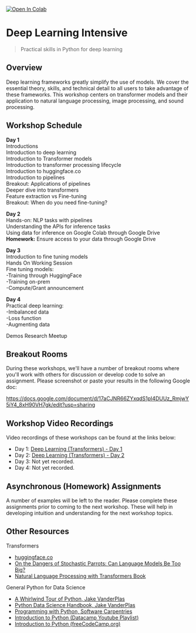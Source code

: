 [![Open In Colab](https://colab.research.google.com/assets/colab-badge.svg)](https://colab.research.google.com/github/vanderbilt-data-science/deep-learning-intensive)
# Deep Learning Intensive
> Practical skills in Python for deep learning

## Overview

Deep learning frameworks greatly simplify the use of models. We cover the essential theory, skills, and technical detail to all users to take advantage of these frameworks. This workshop centers on transformer models and their application to natural language processing, image processing, and sound processing. 

## Workshop Schedule
**Day 1**  
Introductions  
Introduction to deep learning  
Introduction to Transformer models  
Introduction to transformer processing lifecycle  
Introduction to huggingface.co  
Introduction to pipelines  
Breakout: Applications of pipelines  
Deeper dive into transformers  
Feature extraction vs Fine-tuning  
Breakout: When do you need fine-tuning?  

**Day 2**  
Hands-on: NLP tasks with pipelines  
Understanding the APIs for inference tasks  
Using data for inference on Google Colab through Google Drive  
**Homework:** Ensure access to your data through Google Drive

**Day 3**  
Introduction to fine tuning models  
Hands On Working Session  
Fine tuning models:  
-Training through HuggingFace  
-Training on-prem  
-Compute/Grant announcement  

**Day 4**  
Practical deep learning:  
-Imbalanced data  
-Loss function  
-Augmenting data

Demos
Research Meetup

## Breakout Rooms
During these workshops, we'll have a number of breakout rooms where you'll work with others for discussion or develop code to solve an assignment.  Please screenshot or paste your results in the following Google doc: 

https://docs.google.com/document/d/17aCJNR66ZYxqdS1pI4DUUz_RmjwY5iY4_8xH90VH7gk/edit?usp=sharing

## Workshop Video Recordings
Video recordings of these workshops can be found at the links below:

- Day 1: [Deep Learning (Transformers) - Day 1](https://www.youtube.com/watch?v=TFuWbSoXbXA)
- Day 2: [Deep Learning (Transformers) - Day 2](https://www.youtube.com/watch?v=0n9eEbEpBmw)
- Day 3: Not yet recorded.
- Day 4: Not yet recorded.

## Asynchronous (Homework) Assignments
A number of examples will be left to the reader.  Please complete these assignments prior to coming to the next workshop.  These will help in developing intuition and understanding for the next workshop topics.

## Other Resources

Transformers
 - [huggingface.co](huggingface.co)
 - [On the Dangers of Stochastic Parrots: Can Language Models Be Too Big?](https://dl.acm.org/doi/pdf/10.1145/3442188.3445922)
 - [Natural Language Processing with Transformers Book](https://learning.oreilly.com/library/view/natural-language-processing/9781098103231/)

General Python for Data Science

- [A Whirlwind Tour of Python, Jake VanderPlas](https://github.com/jakevdp/WhirlwindTourOfPython)
- [Python Data Science Handbook, Jake VanderPlas](https://github.com/jakevdp/PythonDataScienceHandbook)
- [Programming with Python, Software Carpentries](https://swcarpentry.github.io/python-novice-inflammation/)  
- [Introduction to Python (Datacamp Youtube Playlist)](https://www.youtube.com/watch?v=-Rf4fZDQ0yw&list=PLjgj6kdf_snaw8QnlhK5f3DzFDFKDU5f4)
- [Introduction to Python (freeCodeCamp.org)](https://www.youtube.com/watch?v=rfscVS0vtbw)
